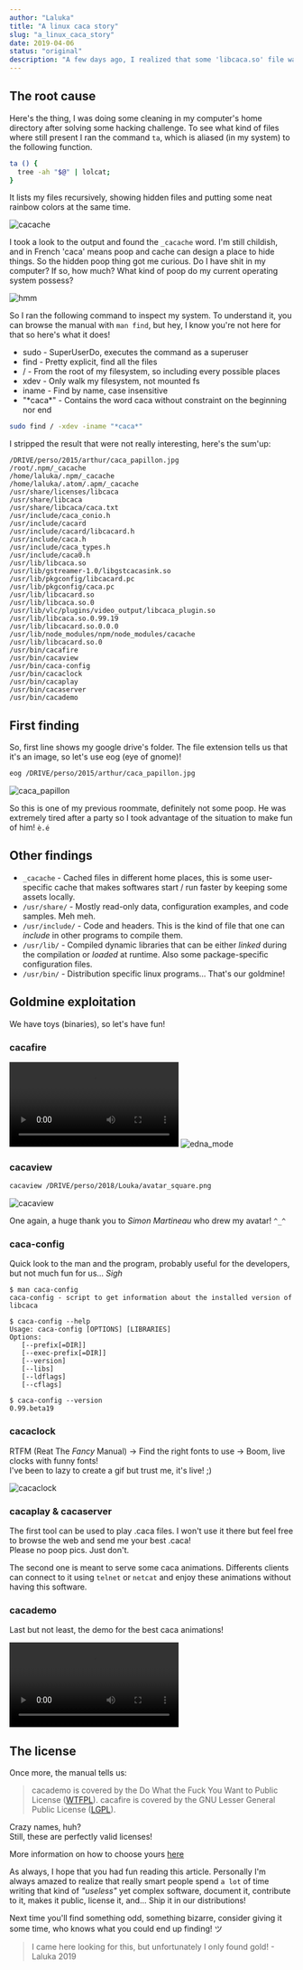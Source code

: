 ```yaml
---
author: "Laluka"
title: "A linux caca story"
slug: "a_linux_caca_story"
date: 2019-04-06
status: "original"
description: "A few days ago, I realized that some 'libcaca.so' file was present in my linux filesystem. As caca means poop in French and I'm pretty immature, I investigated. What I found was... Wonderful. "
---
```



## The root cause

Here's the thing, I was doing some cleaning in my computer's home directory after solving some hacking challenge. To see what kind of files where still present I ran the command `ta`, which is aliased (in my system) to the following function.

```bash
ta () {
  tree -ah "$@" | lolcat;
}
```

It lists my files recursively, showing hidden files and putting some neat rainbow colors at the same time.

<img class="img_big" src="/coding/a_linux_caca_story/cacache.png" alt="cacache">

I took a look to the output and found the `_cacache` word. I'm still childish, and in French 'caca' means poop and cache can design a place to hide things. So the hidden poop thing got me curious. Do I have shit in my computer? If so, how much? What kind of poop do my current operating system possess?

<img class="img_med" src="/coding/a_linux_caca_story/hmm.jpg" alt="hmm">

So I ran the following command to inspect my system. To understand it, you can browse the manual with `man find`, but hey, I know you're not here for that so here's what it does!

- sudo - SuperUserDo, executes the command as a superuser
- find - Pretty explicit, find all the files
- / - From the root of my filesystem, so including every possible places
- xdev - Only walk my filesystem, not mounted fs
- iname - Find by name, case insensitive
- "\*caca\*" - Contains the word caca without constraint on the beginning nor end

```bash
sudo find / -xdev -iname "*caca*"
```

I stripped the result that were not really interesting, here's the sum'up:

```
/DRIVE/perso/2015/arthur/caca_papillon.jpg
/root/.npm/_cacache
/home/laluka/.npm/_cacache
/home/laluka/.atom/.apm/_cacache
/usr/share/licenses/libcaca
/usr/share/libcaca
/usr/share/libcaca/caca.txt
/usr/include/caca_conio.h
/usr/include/cacard
/usr/include/cacard/libcacard.h
/usr/include/caca.h
/usr/include/caca_types.h
/usr/include/caca0.h
/usr/lib/libcaca.so
/usr/lib/gstreamer-1.0/libgstcacasink.so
/usr/lib/pkgconfig/libcacard.pc
/usr/lib/pkgconfig/caca.pc
/usr/lib/libcacard.so
/usr/lib/libcaca.so.0
/usr/lib/vlc/plugins/video_output/libcaca_plugin.so
/usr/lib/libcaca.so.0.99.19
/usr/lib/libcacard.so.0.0.0
/usr/lib/node_modules/npm/node_modules/cacache
/usr/lib/libcacard.so.0
/usr/bin/cacafire
/usr/bin/cacaview
/usr/bin/caca-config
/usr/bin/cacaclock
/usr/bin/cacaplay
/usr/bin/cacaserver
/usr/bin/cacademo
```

## First finding

So, first line shows my google drive's folder. The file extension tells us that it's an image, so let's use eog (eye of gnome)!

```bash
eog /DRIVE/perso/2015/arthur/caca_papillon.jpg
```

<img class="img_big" src="/coding/a_linux_caca_story/caca_papillon.jpg" alt="caca_papillon">

So this is one of my previous roommate, definitely not some poop. He was extremely tired after a party so I took advantage of the situation to make fun of him! `è.é`


## Other findings

- `_cacache` - Cached files in different home places, this is some user-specific cache that makes softwares start / run faster by keeping some assets locally.
- `/usr/share/` - Mostly read-only data, configuration examples, and code samples. Meh meh.
- `/usr/include/` - Code and headers. This is the kind of file that one can _include_ in other programs to compile them.
- `/usr/lib/` - Compiled dynamic libraries that can be either _linked_ during the compilation or _loaded_ at runtime. Also some package-specific configuration files.
- `/usr/bin/` - Distribution specific linux programs... That's our goldmine!


## Goldmine exploitation

We have toys (binaries), so let's have fun!

### cacafire

<video  class="img_big" controls>
  <source src="/coding/a_linux_caca_story/cacafire.mp4" type="video/mp4">
Sorry, yur browser does not support the video tag... Maybe it's time to upgrade to a new one? Chrome / Firefox / ...
</video>

<img class="img_big" src="/coding/a_linux_caca_story/edna_mode.gif" alt="edna_mode">


### cacaview

```bash
cacaview /DRIVE/perso/2018/Louka/avatar_square.png
```

<img class="img_big" src="/coding/a_linux_caca_story/cacaview.png" alt="cacaview">

One again, a huge thank you to _Simon Martineau_ who drew my avatar! `^_^`


### caca-config

Quick look to the man and the program, probably useful for the developers, but not much fun for us... *Sigh*

```
$ man caca-config
caca-config - script to get information about the installed version of libcaca

$ caca-config --help
Usage: caca-config [OPTIONS] [LIBRARIES]
Options:
   [--prefix[=DIR]]
   [--exec-prefix[=DIR]]
   [--version]
   [--libs]
   [--ldflags]
   [--cflags]

$ caca-config --version
0.99.beta19
```

### cacaclock

RTFM (Reat The _Fancy_ Manual) -> Find the right fonts to use -> Boom, live clocks with funny fonts!\
I've been to lazy to create a gif but trust me, it's live! ;)

<img class="img_big" src="/coding/a_linux_caca_story/cacaclock.png" alt="cacaclock">


### cacaplay & cacaserver

The first tool can be used to play .caca files. I won't use it there but feel free to browse the web and send me your best .caca!\
Please no poop pics. Just don't.

The second one is meant to serve some caca animations. Differents clients can connect to it using `telnet` or `netcat` and enjoy these animations without having this software.


### cacademo

Last but not least, the demo for the best caca animations!

<video  class="img_big" controls>
  <source src="/coding/a_linux_caca_story/cacademo.mp4" type="video/mp4">
Sorry, yur browser does not support the video tag... Maybe it's time to upgrade to a new one? Chrome / Firefox / ...
</video>


## The license

Once more, the manual tells us:

> cacademo  is  covered  by  the  Do What the Fuck You Want to Public License ([WTFPL](https://en.wikipedia.org/wiki/WTFPL)). cacafire is covered by  the  GNU  Lesser  General  Public  License ([LGPL](https://en.wikipedia.org/wiki/GNU_Lesser_General_Public_License)).

Crazy names, huh? \
Still, these are perfectly valid licenses!


More information on how to choose yours [here](https://choosealicense.com/)

As always, I hope that you had fun reading this article. Personally I'm always amazed to realize that really smart people spend `a lot` of time writing that kind of _"useless"_ yet complex software, document it, contribute to it, makes it public, license it, and... Ship it in our distributions!

Next time you'll find something odd, something bizarre, consider giving it some time, who knows what you could end up finding! ツ

> I came here looking for this, but unfortunately I only found gold! - Laluka 2019
